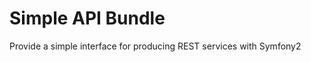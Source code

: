 Simple API Bundle
=================

Provide a simple interface for producing REST services with Symfony2
